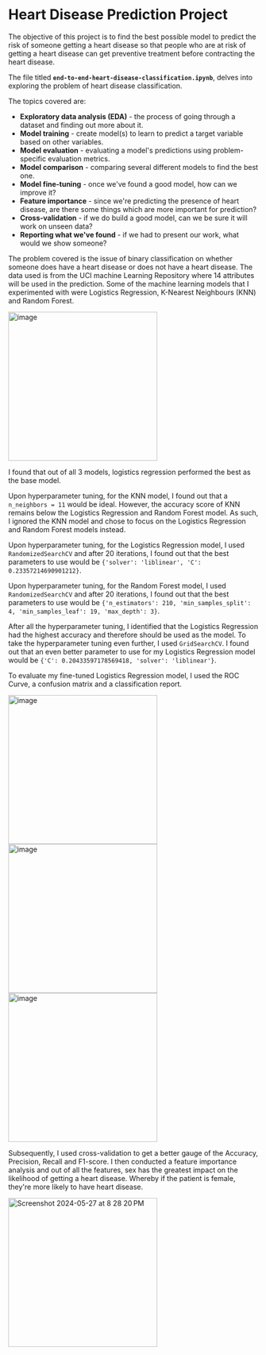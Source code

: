 # Heart Disease Prediction Project

The objective of this project is to find the best possible model to predict the risk of someone getting a heart disease so that people who are at risk of getting a heart disease can get preventive treatment before contracting the heart disease.

The file titled **`end-to-end-heart-disease-classification.ipynb`**, delves into exploring the problem of heart disease classification.

The topics covered are:

-	**Exploratory data analysis (EDA)** - the process of going through a dataset and finding out more about it.
-	**Model training** - create model(s) to learn to predict a target variable based on other variables.
-	**Model evaluation** - evaluating a model's predictions using problem-specific evaluation metrics.
-	**Model comparison** - comparing several different models to find the best one.
-	**Model fine-tuning** - once we've found a good model, how can we improve it?
-	**Feature importance** - since we're predicting the presence of heart disease, are there some things which are more important for prediction?
-	**Cross-validation** - if we do build a good model, can we be sure it will work on unseen data?
-	**Reporting what we've found** - if we had to present our work, what would we show someone?

The problem covered is the issue of binary classification on whether someone does have a heart disease or does not have a heart disease. The data used is from the UCI machine Learning Repository where 14 attributes will be used in the prediction. Some of the machine learning models that I experimented with were Logistics Regression, K-Nearest Neighbours (KNN) and Random Forest.

<img width="300" alt="image" src="https://github.com/SGhuman123/Python-Bootcamp-codes-for-Udemy-course/assets/63066897/c1ec4865-17cf-40a1-b666-0edaad949b66">
 
I found that out of all 3 models, logistics regression performed the best as the base model.

Upon hyperparameter tuning, for the KNN model, I found out that a `n_neighbors = 11` would be ideal. However, the accuracy score of KNN remains below the Logistics Regression and Random Forest model. As such, I ignored the KNN model and chose to focus on the Logistics Regression and Random Forest models instead. 

Upon hyperparameter tuning, for the Logistics Regression model, I used `RandomizedSearchCV` and after 20 iterations, I found out that the best parameters to use would be `{'solver': 'liblinear', 'C': 0.23357214690901212}`.

Upon hyperparameter tuning, for the Random Forest model, I used `RandomizedSearchCV` and after 20 iterations, I found out that the best parameters to use would be `{'n_estimators': 210, 'min_samples_split': 4, 'min_samples_leaf': 19, 'max_depth': 3}`.

After all the hyperparameter tuning, I identified that the Logistics Regression had the highest accuracy and therefore should be used as the model. To take the hyperparameter tuning even further, I used `GridSearchCV`.  I found out that an even better parameter to use for my Logistics Regression model would be `{'C': 0.20433597178569418, 'solver': 'liblinear'}`.

To evaluate my fine-tuned Logistics Regression model, I used the ROC Curve, a confusion matrix and a classification report.

<img width="300" alt="image" src="https://github.com/SGhuman123/Data-Science-Portfolio/assets/63066897/2d6d83d6-3fd7-47c3-b6d5-938bf6375365">

<img width="300" alt="image" src="https://github.com/SGhuman123/Data-Science-Portfolio/assets/63066897/536d1637-cada-4111-8667-90cba5af2241">

<img width="300" alt="image" src="https://github.com/SGhuman123/Data-Science-Portfolio/assets/63066897/8fc51630-1082-42e3-abf4-f6b413ffa0d7">


Subsequently, I used cross-validation to get a better gauge of the Accuracy, Precision, Recall and F1-score. I then conducted a feature importance analysis and out of all the features, sex has the greatest impact on the likelihood of getting a heart disease. Whereby if the patient is female, they're more likely to have heart disease.

<img width="300" alt="Screenshot 2024-05-27 at 8 28 20 PM" src="https://github.com/SGhuman123/Python-Bootcamp-codes-for-Udemy-course/assets/63066897/e338c953-b86d-4731-b4da-58c31376f870">
